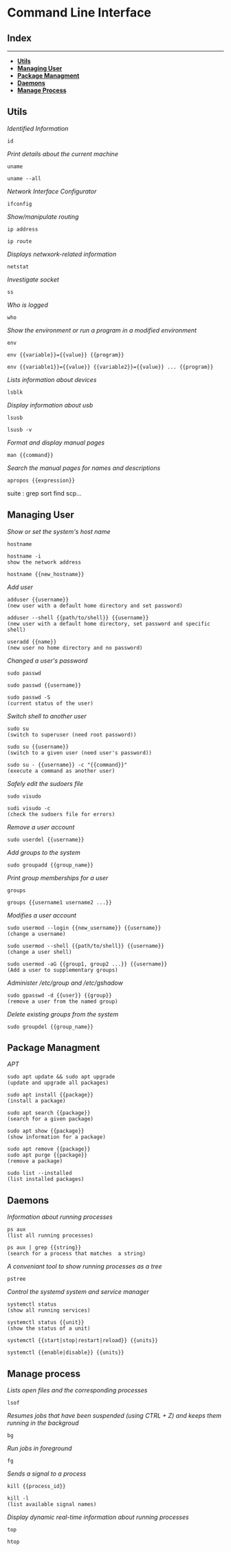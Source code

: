# Command Line Interface



## Index

---

- [**Utils**](#utils)
- [**Managing User**](#managing-user)
- [**Package Managment**](#package-managment)
- [**Daemons**](#daemons)
- [**Manage Process**](#manage-process)


## Utils
*Identified Information*
```
id
```
*Print details about the current machine*
```
uname

uname --all
```
*Network Interface Configurator*
```
ifconfig
```
*Show/manipulate routing*
```
ip address

ip route
```
*Displays netwxork-related information*
```
netstat
```
*Investigate socket*
```
ss
```
*Who is logged*
```
who
```
*Show the environment or run a program in a modified environment*
```
env

env {{variable}}={{value}} {{program}}

env {{variable1}}={{value}} {{variable2}}={{value}} ... {{program}}
```
*Lists information about devices*
```
lsblk
```
*Display information about usb*
```
lsusb

lsusb -v
```
*Format and display manual pages*
```
man {{command}}
```
*Search the manual pages for names and descriptions*
```
apropos {{expression}}
```

suite : grep sort find scp...



## Managing User
*Show or set the system's host name*
```
hostname

hostname -i 
show the network address

hostname {{new_hostname}}
```
*Add user*
```
adduser {{username}}
(new user with a default home directory and set password)

adduser --shell {{path/to/shell}} {{username}}
(new user with a default home directory, set password and specific shell)

useradd {{name}}
(new user no home directory and no password)
```
*Changed a user's password*
```
sudo passwd 

sudo passwd {{username}}

sudo passwd -S
(current status of the user)
```
*Switch shell to another user*
```
sudo su
(switch to superuser (need root password))

sudo su {{username}}
(switch to a given user (need user's password))

sudo su - {{username}} -c "{{command}}"
(execute a command as another user)
```
*Safely edit the sudoers file*
```
sudo visudo

sudi visudo -c
(check the sudoers file for errors)
```
*Remove a user account*
```
sudo userdel {{username}}
```
*Add groups to the system*
```
sudo groupadd {{group_name}}
```
*Print group memberships for a user*
```
groups

groups {{username1 username2 ...}}
```
*Modifies a user account*
```
sudo usermod --login {{new_username}} {{username}}
(change a username)

sudo usermod --shell {{path/to/shell}} {{username}}
(change a user shell)

sudo usermod -aG {{group1, group2 ...}} {{username}}
(Add a user to supplementary groups)
```
*Administer /etc/group and /etc/gshadow*
```
sudo gpasswd -d {{user}} {{group}}
(remove a user from the named group)
```
*Delete existing groups from the system*
```
sudo groupdel {{group_name}}
```



## Package Managment
*APT*
```
sudo apt update && sudo apt upgrade
(update and upgrade all packages)

sudo apt install {{package}}
(install a package)

sudo apt search {{package}}
(search for a given package)

sudo apt show {{package}}
(show information for a package)

sudo apt remove {{package}}
sudo apt purge {{package}}
(remove a package)

sudo list --installed
(list installed packages)
```



## Daemons
*Information about running processes*
```
ps aux
(list all running processes)

ps aux | grep {{string}}
(search for a process that matches  a string)
```
*A conveniant tool to show running processes as a tree*
```
pstree
```
*Control the systemd system and service manager*
```
systemctl status
(show all running services)

systemctl status {{unit}}
(show the status of a unit)

systemctl {{start|stop|restart|reload}} {{units}}

systemctl {{enable|disable}} {{units}}
```



## Manage process
*Lists open files and the corresponding processes*
```
lsof
```
*Resumes jobs that have been suspended (using CTRL + Z) and keeps them running in the backgroud*
```
bg
```
*Run jobs in foreground*
```
fg
```
*Sends a signal to a process*
```
kill {{process_id}}

kill -l
(list available signal names)
```
*Display dynamic real-time information about running processes*
```
top

htop
```
